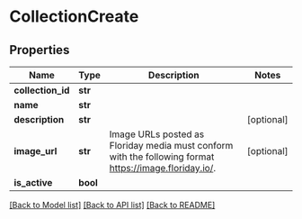 # CollectionCreate

## Properties
Name | Type | Description | Notes
------------ | ------------- | ------------- | -------------
**collection_id** | **str** |  | 
**name** | **str** |  | 
**description** | **str** |  | [optional] 
**image_url** | **str** | Image URLs posted as Floriday media must conform with the following format https://image.floriday.io/. | [optional] 
**is_active** | **bool** |  | 

[[Back to Model list]](../README.md#documentation-for-models) [[Back to API list]](../README.md#documentation-for-api-endpoints) [[Back to README]](../README.md)

